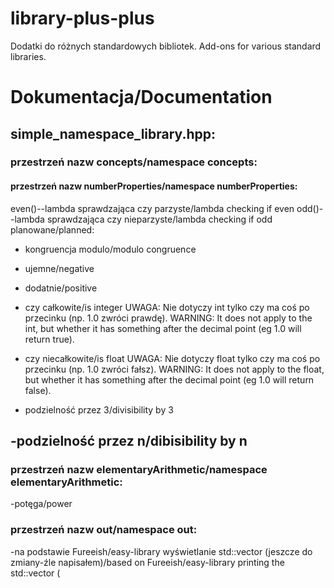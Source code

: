 # library-plus-plus
Dodatki do różnych standardowych bibliotek. Add-ons for various standard libraries.
# Dokumentacja/Documentation
## simple_namespace_library.hpp:
### przestrzeń nazw concepts/namespace concepts:
#### przestrzeń nazw numberProperties/namespace numberProperties:
even()--lambda sprawdzająca czy parzyste/lambda checking if even
odd()--lambda sprawdzająca czy nieparzyste/lambda checking if odd
planowane/planned:
- kongruencja modulo/modulo congruence
- ujemne/negative
- dodatnie/positive
- czy całkowite/is integer UWAGA: Nie dotyczy int tylko czy ma coś po przecinku (np. 1.0 zwróci prawdę). WARNING: It does not apply to the int, but whether it has something after the decimal point (eg 1.0 will return true).

- czy niecałkowite/is float UWAGA: Nie dotyczy float tylko czy ma coś po przecinku (np. 1.0 zwróci fałsz). WARNING: It does not apply to the float, but whether it has something after the decimal point (eg 1.0 will return false).
- podzielność przez 3/divisibility by 3

-podzielność przez n/dibisibility by n
-
### przestrzeń nazw elementaryArithmetic/namespace elementaryArithmetic:
-potęga/power
### przestrzeń nazw out/namespace out:
-na podstawie Fureeish/easy-library wyświetlanie std::vector (jeszcze do zmiany-źle napisałem)/based on Fureeish/easy-library printing the std::vector (

